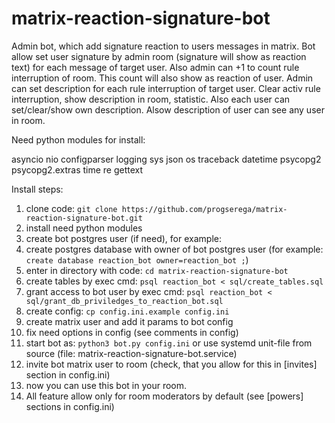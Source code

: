# matrix-reaction-signature-bot
Admin bot, which add signature reaction to users messages in matrix.
Bot allow set user signature by admin room (signature will show as reaction text) for each message of target user. Also admin can +1 to count rule interruption of room. This count will also show as reaction of user. Admin can set description for each rule interruption of target user. Clear activ rule interruption, show description in room, statistic.
Also each user can set/clear/show own description. Alsow description of user can see any user in room.

Need python modules for install:

asyncio
nio
configparser
logging
sys
json
os
traceback
datetime
psycopg2
psycopg2.extras
time
re
gettext

Install steps:
1. clone code: `git clone https://github.com/progserega/matrix-reaction-signature-bot.git`
2. install need python modules
3. create bot postgres user (if need), for example: 
4. create postgres database with owner of bot postgres user (for example: `create database reaction_bot owner=reaction_bot ;`)
5. enter in directory with code: `cd matrix-reaction-signature-bot`
6. create tables by exec cmd: `psql reaction_bot < sql/create_tables.sql`
7. grant access to bot user by exec cmd: `psql reaction_bot < sql/grant_db_priviledges_to_reaction_bot.sql`
8. create config: `cp config.ini.example config.ini`
9. create matrix user and add it params to bot config
9. fix need options in config (see comments in config)
10. start bot as: `python3 bot.py config.ini` or use systemd unit-file from source (file: matrix-reaction-signature-bot.service)
11. invite bot matrix user to room (check, that you allow for this in [invites] section in config.ini)
12. now you can use this bot in your room. 
13. All feature allow only for room moderators by default (see [powers] sections in config.ini)
